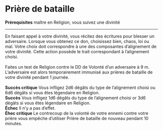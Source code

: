 # Prière de bataille

<p><span id="ctl00_MainContent_DetailedOutput"><strong>Prérequisites</strong> maître en Religion, vous suivez une divinité<br></span></p>
<hr>
<p>En faisant appel à votre divinité, vous récitez des écritures pour blesser un adversaire. Lorsque vous obtenez ce don, choisissez bien, chaos, loi ou mal. Votre choix doit correspondre à une des composantes d’alignement de votre divinité. Cette action possède le trait correspondant à l’alignement choisi.<br><br>Faites un test de Religion contre le DD de Volonté d’un adversaire à 9 m. L’adversaire est alors temporairement immunisé aux prières de bataille de votre divinité pendant 1 journée.<br><br><strong> Succès critique</strong> Vous infligez 2d6 dégâts du type de l’alignement choisi ou 6d6 dégâts si vous êtes légendaire en Religion.<br><strong>Succès</strong> Vous infligez 1d6 dégâts du type de l’alignement choisi or 3d6 dégâts si vous êtes légendaire en Religion.<br><strong>Échec</strong> Il n’y a pas d’effet.<br><strong>Éhec critique </strong> Le contrecoup de la volonté de votre ennemi contre votre prière vous empêche d’utiliser Prière de bataille de nouveau pendant 10 minutes.</p>